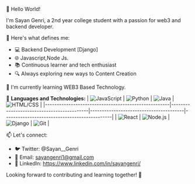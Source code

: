 👋 Hello World!

I'm Sayan Genri, a 2nd year college student with a passion for web3 and backend developer.

🚀 Here's what defines me:
- 💻 Backend Development [Django]
- 🌐 Javascript,Node Js.
- 📚 Continuous learner and tech enthusiast
- 🔍 Always exploring new ways to Content Creation 

🌱 I'm currently learning WEB3 Based Technology.

🚗 **Languages and Technologies:**
| ![JavaScript](https://imgs.search.brave.com/R4oUMYOWlmaa9yJjJeEWnByL2prTSleHCdvFP6xGcjI/rs:fit:860:0:0/g:ce/aHR0cHM6Ly9jZG4u/d29ybGR2ZWN0b3Js/b2dvLmNvbS9sb2dv/cy9qYXZhc2NyaXB0/LTEuc3Zn.svg) | ![Python](https://...link-to-python-logo) | ![Java](https://...link-to-java-logo) | ![HTML/CSS](https://...link-to-html-css-logo) |
|-----------------------------------------------------|-------------------------------------------|----------------------------------------|----------------------------------------------|
| ![React](https://...link-to-react-logo) | ![Node.js](https://...link-to-node-logo) | ![Django](https://...link-to-django-logo) | ![Git](https://...link-to-git-logo) |

📫 Let's connect:
- 🐦 Twitter: @Sayan__Genri
- 📧 Email: sayangenri1@gmail.com
- 💼 LinkedIn: https://www.linkedin.com/in/sayangenri/

Looking forward to contributing and learning together! 🌟
